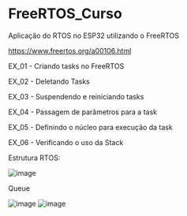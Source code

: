 # FreeRTOS_Curso
Aplicação do RTOS no ESP32 utilizando o FreeRTOS

https://www.freertos.org/a00106.html

EX_01 - Criando tasks no FreeRTOS

EX_02 - Deletando Tasks

EX_03 - Suspendendo e reiniciando tasks

EX_04 - Passagem de parâmetros para a task

EX_05 - Definindo o núcleo para execução da task

EX_06 - Verificando o uso da Stack


Estrutura RTOS:

![image](https://user-images.githubusercontent.com/95059305/163687209-56607c23-6851-4b39-8804-7c4fe60461a9.png)

Queue

![image](https://user-images.githubusercontent.com/95059305/163687231-d71ccf13-d5b5-4302-a0e1-0a2582552d61.png)
![image](https://user-images.githubusercontent.com/95059305/163687236-0f01c460-b2bb-4cf3-b729-61f43b086bed.png)

